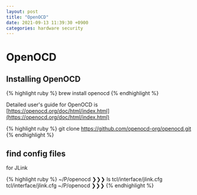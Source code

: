 ```yaml
---
layout: post
title: "OpenOCD"
date: 2021-09-13 11:39:30 +0900
categories: hardware security
---
```


# OpenOCD


## Installing OpenOCD

{% highlight ruby %}
brew install openocd
{% endhighlight %}

Detailed user's guide for OpenOCD is [https://openocd.org/doc/html/index.html](https://openocd.org/doc/html/index.html)

{% highlight ruby %}
git clone https://github.com/openocd-org/openocd.git
{% endhighlight %}

## find config files

for JLink

{% highlight ruby %}
~/P/openocd ❯❯❯ ls tcl/interface/jlink.cfg
tcl/interface/jlink.cfg
~/P/openocd ❯❯❯
{% endhighlight %}

